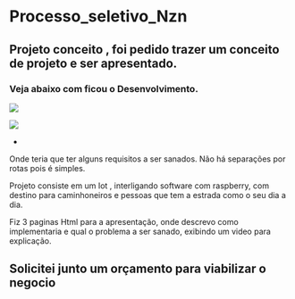 # Processo_seletivo_Nzn 

## Projeto conceito , foi pedido trazer um conceito de projeto e ser apresentado.

### Veja abaixo com ficou o Desenvolvimento.


![](desenvolvimento.gif) 

![](desenvolvimento_1.gif) 


-
Onde teria que ter alguns requisitos a ser sanados. Não há separações por rotas pois é simples.

Projeto consiste em um Iot , interligando software com raspberry, com destino  para caminhoneiros e pessoas que tem a estrada como o seu dia a dia.

Fiz 3 paginas Html para a apresentação, onde descrevo como implementaria e qual o problema a ser sanado, exibindo um video para explicação.

Solicitei junto um orçamento para viabilizar o negocio
-
